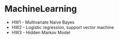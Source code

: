 # MachineLearning

* HW1 - Multivariate Naive Bayes
* HW2 - Logistic regression, support vector machine
* HW3 - Hidden Markov Model



